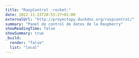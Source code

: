 ```yaml
---
title: "RaspControl :rocket:"
date: 2022-11-23T20:53:27+01:00
externalUrl: "http://proyectopy.duckdns.org/raspcontrol/"
summary: "Panel de control de datos de la Raspberry"
showReadingTime: false
showSummary: true
_build:
  render: "false"
  list: "local"
---
```


